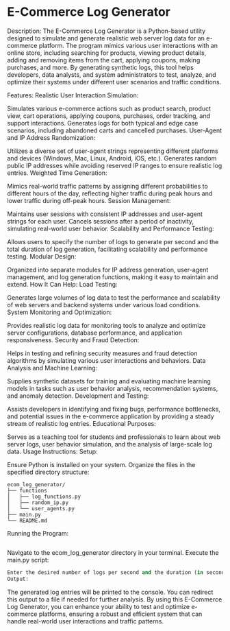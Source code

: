 # E-Commerce Log Generator

Description:
The E-Commerce Log Generator is a Python-based utility designed to simulate and generate realistic web server log data for an e-commerce platform. The program mimics various user interactions with an online store, including searching for products, viewing product details, adding and removing items from the cart, applying coupons, making purchases, and more. By generating synthetic logs, this tool helps developers, data analysts, and system administrators to test, analyze, and optimize their systems under different user scenarios and traffic conditions.

Features:
Realistic User Interaction Simulation:

Simulates various e-commerce actions such as product search, product view, cart operations, applying coupons, purchases, order tracking, and support interactions.
Generates logs for both typical and edge case scenarios, including abandoned carts and cancelled purchases.
User-Agent and IP Address Randomization:

Utilizes a diverse set of user-agent strings representing different platforms and devices (Windows, Mac, Linux, Android, iOS, etc.).
Generates random public IP addresses while avoiding reserved IP ranges to ensure realistic log entries.
Weighted Time Generation:

Mimics real-world traffic patterns by assigning different probabilities to different hours of the day, reflecting higher traffic during peak hours and lower traffic during off-peak hours.
Session Management:

Maintains user sessions with consistent IP addresses and user-agent strings for each user.
Cancels sessions after a period of inactivity, simulating real-world user behavior.
Scalability and Performance Testing:

Allows users to specify the number of logs to generate per second and the total duration of log generation, facilitating scalability and performance testing.
Modular Design:

Organized into separate modules for IP address generation, user-agent management, and log generation functions, making it easy to maintain and extend.
How It Can Help:
Load Testing:

Generates large volumes of log data to test the performance and scalability of web servers and backend systems under various load conditions.
System Monitoring and Optimization:

Provides realistic log data for monitoring tools to analyze and optimize server configurations, database performance, and application responsiveness.
Security and Fraud Detection:

Helps in testing and refining security measures and fraud detection algorithms by simulating various user interactions and behaviors.
Data Analysis and Machine Learning:

Supplies synthetic datasets for training and evaluating machine learning models in tasks such as user behavior analysis, recommendation systems, and anomaly detection.
Development and Testing:

Assists developers in identifying and fixing bugs, performance bottlenecks, and potential issues in the e-commerce application by providing a steady stream of realistic log entries.
Educational Purposes:

Serves as a teaching tool for students and professionals to learn about web server logs, user behavior simulation, and the analysis of large-scale log data.
Usage Instructions:
Setup:

Ensure Python is installed on your system.
Organize the files in the specified directory structure:

```
ecom_log_generator/
├── functions
│   ├── log_functions.py
│   ├── random_ip.py
│   └── user_agents.py
├── main.py
└── README.md
```

Running the Program:

```

```

Navigate to the ecom_log_generator directory in your terminal.
Execute the main.py script:

```python main.py
Enter the desired number of logs per second and the duration (in seconds) when prompted.
Output:
```

The generated log entries will be printed to the console. You can redirect this output to a file if needed for further analysis.
By using this E-Commerce Log Generator, you can enhance your ability to test and optimize e-commerce platforms, ensuring a robust and efficient system that can handle real-world user interactions and traffic patterns.
